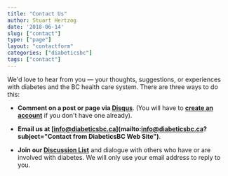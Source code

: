 ```yaml
---
title: "Contact Us"
author: Stuart Hertzog
date: '2018-06-14'
slug: ["contact"]
type: ["page"]
layout: "contactform"
categories: ["diabeticsbc"]
tags: ["contact"]
---
```


We'd love to hear from you &mdash; your thoughts, suggestions, or experiences with diabetes and the BC health care system. There are three ways to do this:

* **Comment on a post or page via  [Disqus](https://disqus.com/profile/login/)**. (You will have to **[create an account](https://disqus.com/profile/signup/)** if you don't have one already).

* **Email us at [info@diabeticsbc.ca](mailto:info@diabeticsbc.ca?subject="Contact from DiabeticsBC Web Site")**.

* **Join our [Discussion List](http://diabeticsbc.ca/mailman/listinfo/discussion_diabeticsbc.ca)** and dialogue with others who have or are involved with diabetes. We will only use your email address to reply to you.
 
 <!--
 <form name="contact" method="POST" netlify>
  <p>
    <label>Your Name: <input type="text" name="name" /></label>
  </p>
  <p>
    <label>Your Email: <input type="email" name="email" /></label>
  </p>
  <p>
    <label>Message: <textarea name="message"></textarea></label>
  </p>
  <p>
    <button type="submit">Send</button>
  </p>
</form>
-->
